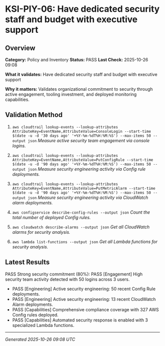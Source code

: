 # KSI-PIY-06: Have dedicated security staff and budget with executive support

## Overview

**Category:** Policy and Inventory
**Status:** PASS
**Last Check:** 2025-10-26 09:08

**What it validates:** Have dedicated security staff and budget with executive support

**Why it matters:** Validates organizational commitment to security through active engagement, tooling investment, and deployed monitoring capabilities.

## Validation Method

1. `aws cloudtrail lookup-events --lookup-attributes AttributeKey=EventName,AttributeValue=ConsoleLogin --start-time $(date -u -d '30 days ago' '+%Y-%m-%dT%H:%M:%S') --max-items 50 --output json`
   *Measure active security team engagement via console logins.*

2. `aws cloudtrail lookup-events --lookup-attributes AttributeKey=EventName,AttributeValue=PutConfigRule --start-time $(date -u -d '90 days ago' '+%Y-%m-%dT%H:%M:%S') --max-items 50 --output json`
   *Measure security engineering activity via Config rule deployments.*

3. `aws cloudtrail lookup-events --lookup-attributes AttributeKey=EventName,AttributeValue=PutMetricAlarm --start-time $(date -u -d '90 days ago' '+%Y-%m-%dT%H:%M:%S') --max-items 50 --output json`
   *Measure security engineering activity via CloudWatch alarm deployments.*

4. `aws configservice describe-config-rules --output json`
   *Count the total number of deployed Config rules.*

5. `aws cloudwatch describe-alarms --output json`
   *Get all CloudWatch alarms for security analysis.*

6. `aws lambda list-functions --output json`
   *Get all Lambda functions for security analysis.*

## Latest Results

PASS Strong security commitment (80%): PASS [Engagement] High security team activity detected with 50 logins across 3 users.
- PASS [Engineering] Active security engineering: 50 recent Config Rule deployments.
- PASS [Engineering] Active security engineering: 13 recent CloudWatch Alarm deployments.
- PASS [Capabilities] Comprehensive compliance coverage with 327 AWS Config rules deployed.
- PASS [Capabilities] Automated security response is enabled with 3 specialized Lambda functions.

---
*Generated 2025-10-26 09:08 UTC*